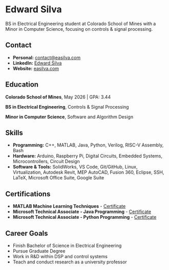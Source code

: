 # Edward Silva

BS in Electrical Engineering student at Colorado School of Mines with a Minor in Computer Science, focusing on controls & signal processing.

## Contact

- **Personal:** [contact@easilva.com](mailto:contact@easilva.com)
- **LinkedIn:** [Edward Silva](https://www.linkedin.com/in/edwardasilva/)
- **Website:** [easilva.com](https://easilva.com)

## Education

**Colorado School of Mines**, May 2026 | GPA: 3.44

**BS in Electrical Engineering**, Controls & Signal Processing

**Minor in Computer Science**, Software and Algorithm Design

## Skills

- **Programming:** C++, MATLAB, Java, Python, Verilog, RISC-V Assembly, Bash
- **Hardware:** Arduino, Raspberry Pi, Digital Circuits, Embedded Systems, Microcontrollers, Circuit Design
- **Software & Tools:** SolidWorks, VS Code, Git/GitHub, Linux, Virtualization, Autodesk Revit, MEP AutoCAD, Fusion 360, Eclipse, SSH, LaTeX, Microsoft Office Suite, Google Suite

## Certifications

- **MATLAB Machine Learning Techniques** - [Certificate](https://www.credly.com/badges/3d740a34-2cfa-4259-ab08-3aeed0e3f03c/public_url)
- **Microsoft Technical Associate - Java Programming** - [Certificate](assets/JavaMTA.pdf )
- **Microsoft Technical Associate - Python Programming** - [Certificate](assets/PythonMTA.pdf)

## Career Goals

- Finish Bachelor of Science in Electrical Engineering
- Pursue Graduate Degree
- Work in R&D within DSP and control systems
- Teach and conduct research as a university professor
